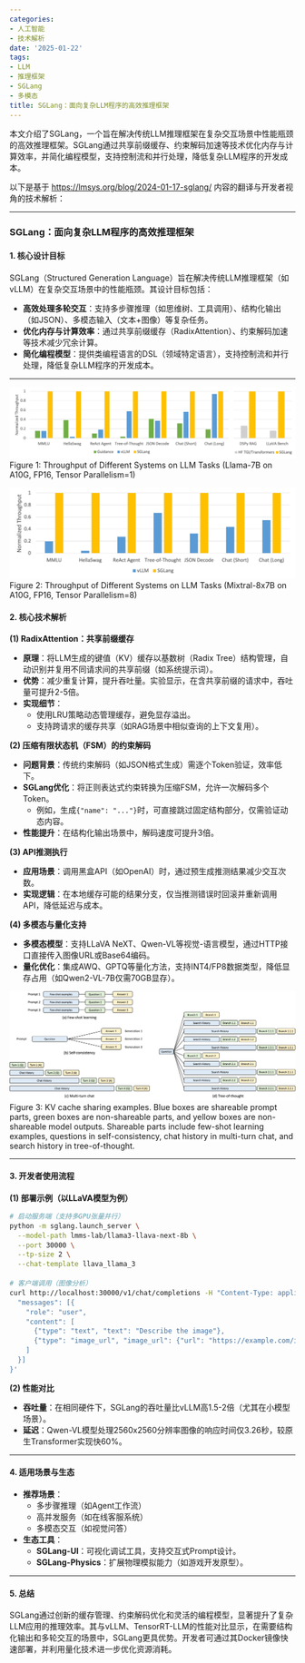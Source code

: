 ```yaml
---
categories:
- 人工智能
- 技术解析
date: '2025-01-22'
tags:
- LLM
- 推理框架
- SGLang
- 多模态
title: SGLang：面向复杂LLM程序的高效推理框架
---
```


本文介绍了SGLang，一个旨在解决传统LLM推理框架在复杂交互场景中性能瓶颈的高效推理框架。SGLang通过共享前缀缓存、约束解码加速等技术优化内存与计算效率，并简化编程模型，支持控制流和并行处理，降低复杂LLM程序的开发成本。

以下是基于 https://lmsys.org/blog/2024-01-17-sglang/ 内容的翻译与开发者视角的技术解析：

---

### **SGLang：面向复杂LLM程序的高效推理框架**

#### **1. 核心设计目标**
SGLang（Structured Generation Language）旨在解决传统LLM推理框架（如vLLM）在复杂交互场景中的性能瓶颈。其设计目标包括：
- **高效处理多轮交互**：支持多步骤推理（如思维树、工具调用）、结构化输出（如JSON）、多模态输入（文本+图像）等复杂任务。
- **优化内存与计算效率**：通过共享前缀缓存（RadixAttention）、约束解码加速等技术减少冗余计算。
- **简化编程模型**：提供类编程语言的DSL（领域特定语言），支持控制流和并行处理，降低复杂LLM程序的开发成本。

---

![1740390590387](image/sglang/1740390590387.png)
Figure 1: Throughput of Different Systems on LLM Tasks (Llama-7B on A10G, FP16, Tensor Parallelism=1)




![1740390600425](image/sglang/1740390600425.png)
Figure 2: Throughput of Different Systems on LLM Tasks (Mixtral-8x7B on A10G, FP16, Tensor Parallelism=8)

#### **2. 核心技术解析**
**(1) RadixAttention：共享前缀缓存**
- **原理**：将LLM生成的键值（KV）缓存以基数树（Radix Tree）结构管理，自动识别并复用不同请求间的共享前缀（如系统提示词）。
- **优势**：减少重复计算，提升吞吐量。实验显示，在含共享前缀的请求中，吞吐量可提升2-5倍。
- **实现细节**：
  - 使用LRU策略动态管理缓存，避免显存溢出。
  - 支持跨请求的缓存共享（如RAG场景中相似查询的上下文复用）。

**(2) 压缩有限状态机（FSM）的约束解码**
- **问题背景**：传统约束解码（如JSON格式生成）需逐个Token验证，效率低下。
- **SGLang优化**：将正则表达式约束转换为压缩FSM，允许一次解码多个Token。
  - 例如，生成`{"name": "..."}`时，可直接跳过固定结构部分，仅需验证动态内容。
- **性能提升**：在结构化输出场景中，解码速度可提升3倍。

**(3) API推测执行**
- **应用场景**：调用黑盒API（如OpenAI）时，通过预生成推测结果减少交互次数。
- **实现逻辑**：在本地缓存可能的结果分支，仅当推测错误时回滚并重新调用API，降低延迟与成本。

**(4) 多模态与量化支持**
- **多模态模型**：支持LLaVA NeXT、Qwen-VL等视觉-语言模型，通过HTTP接口直接传入图像URL或Base64编码。
- **量化优化**：集成AWQ、GPTQ等量化方法，支持INT4/FP8数据类型，降低显存占用（如Qwen2-VL-7B仅需70GB显存）。

![1740392606252](image/sglang/1740392606252.png)
Figure 3: KV cache sharing examples. Blue boxes are shareable prompt parts, green boxes are non-shareable parts, and yellow boxes are non-shareable model outputs. Shareable parts include few-shot learning examples, questions in self-consistency, chat history in multi-turn chat, and search history in tree-of-thought.


---

#### **3. 开发者使用流程**
**(1) 部署示例（以LLaVA模型为例）**
```bash
# 启动服务端（支持多GPU张量并行）
python -m sglang.launch_server \
  --model-path lmms-lab/llama3-llava-next-8b \
  --port 30000 \
  --tp-size 2 \
  --chat-template llava_llama_3

# 客户端调用（图像分析）
curl http://localhost:30000/v1/chat/completions -H "Content-Type: application/json" -d '{
  "messages": [{
    "role": "user",
    "content": [
      {"type": "text", "text": "Describe the image"},
      {"type": "image_url", "image_url": {"url": "https://example.com/image.jpg"}}
    ]
  }]
}'
```

**(2) 性能对比**
- **吞吐量**：在相同硬件下，SGLang的吞吐量比vLLM高1.5-2倍（尤其在小模型场景）。
- **延迟**：Qwen-VL模型处理2560x2560分辨率图像的响应时间仅3.26秒，较原生Transformer实现快60%。

---

#### **4. 适用场景与生态**
- **推荐场景**：
  - 多步骤推理（如Agent工作流）
  - 高并发服务（如在线客服系统）
  - 多模态交互（如视觉问答）
- **生态工具**：
  - **SGLang-UI**：可视化调试工具，支持交互式Prompt设计。
  - **SGLang-Physics**：扩展物理模拟能力（如游戏开发原型）。

---

#### **5. 总结**
SGLang通过创新的缓存管理、约束解码优化和灵活的编程模型，显著提升了复杂LLM应用的推理效率。其与vLLM、TensorRT-LLM的性能对比显示，在需要结构化输出和多轮交互的场景中，SGLang更具优势。开发者可通过其Docker镜像快速部署，并利用量化技术进一步优化资源消耗。